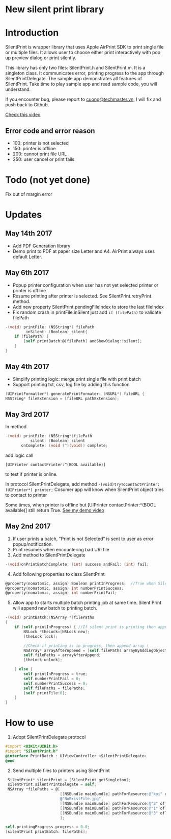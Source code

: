 # New silent print library
# Introduction

SilentPrint is wrapper library that uses Apple AirPrint SDK to print single file or multiple files.
It allows user to choose either print interactively with pop up preview dialog or print silently.

This library has only two files: SilentPrint.h and SilentPrint.m. It is a singleton class. It communicates error, printing progress to the app through SilentPrintDelegate.
The sample app demonstrates all features of SilentPrint. Take time to play sample app and read sample code, you will understand.

If you encounter bug, please report to cuong@techmaster.vn, I will fix and push back to Github.

[Check this video](https://youtu.be/fm1cd00glt8)
## Error code and error reason

- 100: printer is not selected
- 150: printer is offline
- 200: cannot print file URL
- 250: user cancel or print fails

# Todo (not yet done)
Fix out of margin error

# Updates
## May 14th 2017
- Add PDF Generation library
- Demo print to PDF at paper size Letter and A4. AirPrint always uses default Letter.

## May 6th 2017
- Popup printer configuration when user has not yet selected printer or printer is offline
- Resume printing after printer is selected. See SilentPrint.retryPrint method.
- Add new property SilentPrint.pendingFileIndex to store the last fileIndex
- Fix random crash in printFile:inSilent just add ```if (filePath)``` to validate filePath
```objective-c
-(void) printFile: (NSString*) filePath
         inSilent: (Boolean) silent{
    if (filePath) {
        [self printBatch:@[filePath] andShowDialog:!silent];
    }
}
```

## May 4th 2017
- Simplify printing logic: merge print single file with print batch
- Support printing txt, csv, log file by adding this function
```objective-c
(UIPrintFormatter*) generatePrintFormater: (NSURL*) fileURL {
NSString* fileExtension = [fileURL pathExtension];
```

## May 3rd 2017
In method 
```objective-c
-(void) printFile: (NSString*)filePath
           silent: (Boolean) silent
       onComplete: (void (^)(void)) complete;
```
add logic call 
```
[UIPrinter contactPrinter:^(BOOL available)]
```
to test if printer is online.

In protocol SilentPrintDelegate, add method ```-(void)tryToContactPrinter: (UIPrinter*) printer;```
Cosumer app will know when SilentPrint object tries to contact to printer

Some times, when printer is offline but [UIPrinter contactPrinter:^(BOOL available)] still return True. 
[See my demo video](https://www.youtube.com/watch?v=8hA0YJqR6e0)


## May 2nd 2017

1. If user prints a batch, "Print is not Selected” is sent to user as error popup/notification.
2. Print resumes when encountering bad URl file
3. Add method to SilentPrintDelegate
```objective-c
-(void)onPrintBatchComplete: (int) success andFail: (int) fail;
```
4. Add following properties to class SilentPrint
```objective-c
@property(nonatomic, assign) Boolean printInProgress;  //True when SilentPrint is sending files to printer
@property(nonatomic, assign) int numberPrintSuccess;
@property(nonatomic, assign) int numberPrintFail;
```
5. Allow app to starts multiple batch printing job at same time. Silent Print will append new batch to printing batch.
```objective-c
-(void) printBatch:(NSArray *)filePaths
{
    if (self.printInProgress) { //If silent print is printing then append
        NSLock *theLock=[NSLock new];
        [theLock lock];

        //Check if printing is in progress, then append array !
        NSArray* arrayAfterAppend = [self.filePaths arrayByAddingObjectsFromArray:filePaths];
        self.filePaths = arrayAfterAppend;
        [theLock unlock];

    } else {
        self.printInProgress = true;
        self.numberPrintFail = 0;
        self.numberPrintSuccess = 0;
        self.filePaths = filePaths;
        [self printFile:0];
    }
}
```
# How to use
1. Adopt SilentPrintDelegate protocol
  ```objective-c
  #import <UIKit/UIKit.h>
  #import "SilentPrint.h"
  @interface PrintBatch : UIViewController <SilentPrintDelegate>
  @end
  ```
2. Send multiple files to printers using SilentPrint
  ```objective-c
   SilentPrint* silentPrint = [SilentPrint getSingleton];
   silentPrint.silentPrintDelegate = self;
   NSArray *filePaths = @[
                          [[NSBundle mainBundle] pathForResource:@"koi" ofType:@"jpg"],
                          @"NoExistFile.jpg",
                          [[NSBundle mainBundle] pathForResource:@"2" ofType:@"jpg"],
                          [[NSBundle mainBundle] pathForResource:@"1" ofType:@"pdf"],
                          [[NSBundle mainBundle] pathForResource:@"3" ofType:@"html"]
                          ];

  self.printingProgress.progress = 0.0;
  [silentPrint printBatch: filePaths];
  ```



